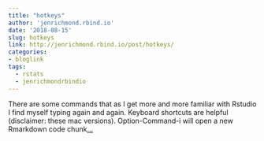 ```yaml
---
title: "hotkeys"
author: 'jenrichmond.rbind.io'
date: '2018-08-15'
slug: hotkeys
link: http://jenrichmond.rbind.io/post/hotkeys/
categories:
- bloglink
tags:
  - rstats
  - jenrichmondrbindio
---
```


There are some commands that as I get more and more familiar with Rstudio I find myself typing again and again. Keyboard shortcuts are helpful (disclaimer: these mac versions). Option-Command-i will open a new Rmarkdown code chunk[... <i class="fas fa-external-link-alt"></i>](http://jenrichmond.rbind.io/post/hotkeys/)

